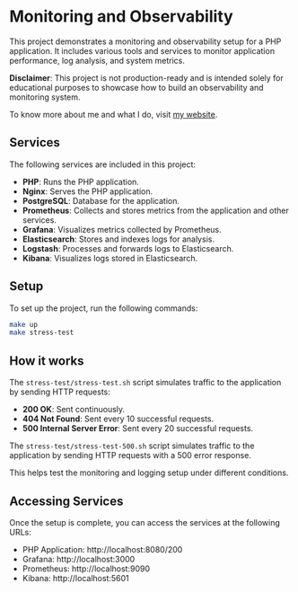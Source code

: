 # Monitoring and Observability

This project demonstrates a monitoring and observability setup for a PHP application. It includes various tools and services to monitor application performance, log analysis, and system metrics.

**Disclaimer**: This project is not production-ready and is intended solely for educational purposes to showcase how to build an observability and monitoring system.

To know more about me and what I do, visit [my website](https://simonedamico.com).

## Services

The following services are included in this project:

- **PHP**: Runs the PHP application.
- **Nginx**: Serves the PHP application.
- **PostgreSQL**: Database for the application.
- **Prometheus**: Collects and stores metrics from the application and other services.
- **Grafana**: Visualizes metrics collected by Prometheus.
- **Elasticsearch**: Stores and indexes logs for analysis.
- **Logstash**: Processes and forwards logs to Elasticsearch.
- **Kibana**: Visualizes logs stored in Elasticsearch.

## Setup

To set up the project, run the following commands:

```bash
make up
make stress-test
```

## How it works 

The `stress-test/stress-test.sh` script simulates traffic to the application by sending HTTP requests:  

- **200 OK**: Sent continuously.
- **404 Not Found**: Sent every 10 successful requests.
- **500 Internal Server Error**: Sent every 20 successful requests.

The `stress-test/stress-test-500.sh` script simulates traffic to the application by sending HTTP requests with a 500 error response.

This helps test the monitoring and logging setup under different conditions.

## Accessing Services

Once the setup is complete, you can access the services at the following URLs:

* PHP Application: http://localhost:8080/200
* Grafana: http://localhost:3000
* Prometheus: http://localhost:9090
* Kibana: http://localhost:5601
